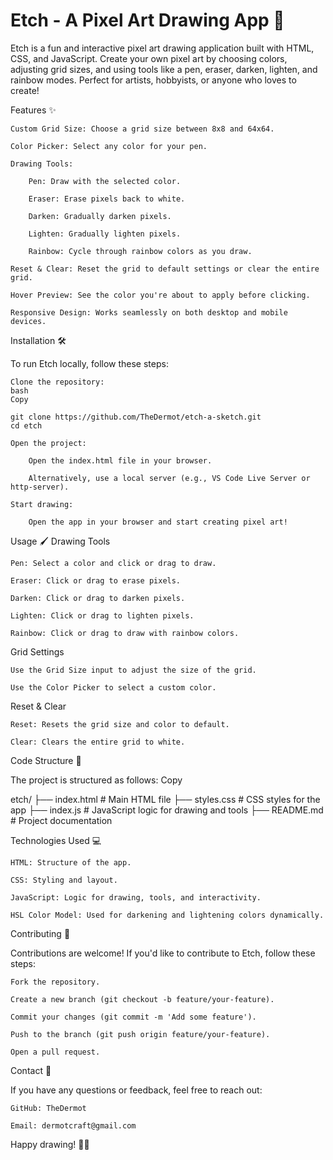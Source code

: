 # Etch - A Pixel Art Drawing App 🎨

Etch is a fun and interactive pixel art drawing application built with HTML, CSS, and JavaScript. Create your own pixel art by choosing colors, adjusting grid sizes, and using tools like a pen, eraser, darken, lighten, and rainbow modes. Perfect for artists, hobbyists, or anyone who loves to create!

Features ✨

    Custom Grid Size: Choose a grid size between 8x8 and 64x64.

    Color Picker: Select any color for your pen.

    Drawing Tools:

        Pen: Draw with the selected color.

        Eraser: Erase pixels back to white.

        Darken: Gradually darken pixels.

        Lighten: Gradually lighten pixels.

        Rainbow: Cycle through rainbow colors as you draw.

    Reset & Clear: Reset the grid to default settings or clear the entire grid.

    Hover Preview: See the color you're about to apply before clicking.

    Responsive Design: Works seamlessly on both desktop and mobile devices.

Installation 🛠️

To run Etch locally, follow these steps:

    Clone the repository:
    bash
    Copy

    git clone https://github.com/TheDermot/etch-a-sketch.git
    cd etch

    Open the project:

        Open the index.html file in your browser.

        Alternatively, use a local server (e.g., VS Code Live Server or http-server).

    Start drawing:

        Open the app in your browser and start creating pixel art!

Usage 🖌️
Drawing Tools

    Pen: Select a color and click or drag to draw.

    Eraser: Click or drag to erase pixels.

    Darken: Click or drag to darken pixels.

    Lighten: Click or drag to lighten pixels.

    Rainbow: Click or drag to draw with rainbow colors.

Grid Settings

    Use the Grid Size input to adjust the size of the grid.

    Use the Color Picker to select a custom color.

Reset & Clear

    Reset: Resets the grid size and color to default.

    Clear: Clears the entire grid to white.

Code Structure 🧩

The project is structured as follows:
Copy

etch/
├── index.html          # Main HTML file
├── styles.css          # CSS styles for the app
├── index.js            # JavaScript logic for drawing and tools
├── README.md           # Project documentation

Technologies Used 💻

    HTML: Structure of the app.

    CSS: Styling and layout.

    JavaScript: Logic for drawing, tools, and interactivity.

    HSL Color Model: Used for darkening and lightening colors dynamically.

Contributing 🤝

Contributions are welcome! If you'd like to contribute to Etch, follow these steps:

    Fork the repository.

    Create a new branch (git checkout -b feature/your-feature).

    Commit your changes (git commit -m 'Add some feature').

    Push to the branch (git push origin feature/your-feature).

    Open a pull request.

Contact 📧

If you have any questions or feedback, feel free to reach out:

    GitHub: TheDermot

    Email: dermotcraft@gmail.com
    
Happy drawing! 🎨✨
